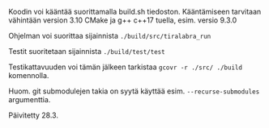 Koodin voi kääntää suorittamalla build.sh tiedoston.
Kääntämiseen tarvitaan vähintään version 3.10 CMake ja g++ c++17 tuella, esim. versio 9.3.0

Ohjelman voi suorittaa sijainnista `./build/src/tiralabra_run`

Testit suoritetaan sijainnista `./build/test/test`

Testikattavuuden voi tämän jälkeen tarkistaa `gcovr -r ./src/ ./build` komennolla.

Huom. git submodulejen takia on syytä käyttää esim. `--recurse-submodules` argumenttia.

Päivitetty 28.3.
